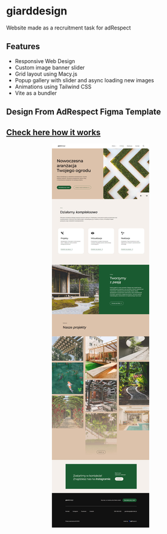 # giarddesign

Website made as a recruitment task for adRespect

## Features

- Responsive Web Design
- Custom image banner slider
- Grid layout using Macy.js
- Popup gallery with slider and async loading new images
- Animations using Tailwind CSS
- Vite as a bundler

## Design From AdRespect Figma Template

##  [Check here how it works](https://roaring-bonbon-3e2915.netlify.app/)

<p align="center" width="100%">
  <img src="public/images/roaring-bonbon-3e2915.netlify.app_(1440_900).jpg" title="website">
</p>
